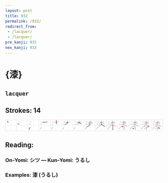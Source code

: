 ```yaml
---
layout: post
title: 932
permalink: /932/
redirect_from:
 - /lacquer/
 - /lacquer/
pre_kanji: 931
nex_kanji: 933
---
```


# {漆}

## `lacquer`

## Strokes: 14

<div class="stroke"><img src="../images/E6BC86.png" /></div>

## Reading:

### On-Yomi: シツ &mdash; Kun-Yomi: うるし

### Examples: 漆 (うるし)
